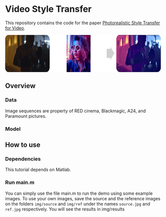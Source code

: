 # Video Style Transfer

This repository contains the code for the paper [Photorealistic Style Transfer for Video](https://www.sciencedirect.com/science/article/pii/S0923596521000953).

<img src="CG3.jpg" alt="cg3"  height="120">


## Overview

### Data
Image sequences are property of RED cinema, Blackmagic, A24, and Paramount pictures.

### Model

## How to use

### Dependencies

This tutorial depends on Matlab. 

### Run main.m

You can simply use the file main.m to run the demo using some example images. To use your own images, save the source and the reference images on the folders `img/source` and `img/ref` under the names `source.jpg` and `ref.jpg` respectively.
You will see the results in img/results

